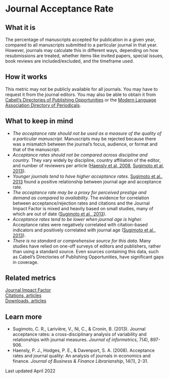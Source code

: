# Journal Acceptance Rate
## What it is
The percentage of manuscripts accepted for publication in a given year, compared to all manuscripts submitted to a particular journal in that year. However, journals may calculate this in different ways, depending on how resubmissions are treated, whether items like invited papers, special issues, book reviews are included/excluded, and the timeframe used.
## How it works
This metric may not be publicly available for all journals. You may have to request it from the journal editors. You may also be able to obtain it from [Cabell’s Directories of Publishing Opportunities](http://www.cabells.com/) or the [Modern Language Association Directory of Periodicals](https://www.mla.org/Publications/MLA-International-Bibliography/About-the-MLA-International-Bibliography/MLA-Directory-of-Periodicals).
## What to keep in mind
 - *The acceptance rate should not be used as a measure of the quality of a particular manuscript.* Manuscripts may be rejected because there was a mismatch between the journal’s focus, audience, or format and that of the manuscript.
 - *Acceptance rates should not be compared across discipline and country.* They vary widely by discipline, country affiliation of the editor, and number of reviewers per article ([Haensly et al, 2008](http://www.tandfonline.com/doi/abs/10.1080/08963560802176330), [Sugimoto et al, 2013](http://www.sciencedirect.com/science/article/pii/S1751157713000710)).
 - *Younger journals tend to have higher acceptance rates.* [Sugimoto et al., 2013](http://www.sciencedirect.com/science/article/pii/S1751157713000710) found a positive relationship between journal age and acceptance rate.
 - *The acceptance rate may be a proxy for perceived prestige and demand as compared to availability.* The evidence for correlation between acceptance/rejection rates and citations and the Journal Impact Factor is mixed and heavily based on small studies, many of which are out of date ([Sugimoto et al., 2013](http://www.sciencedirect.com/science/article/pii/S1751157713000710)).
 - *Acceptance rates tend to be lower when journal age is higher.* Acceptance rates were negatively correlated with citation-based indicators and positively correlated with journal age ([Sugimoto et al., 2013](http://www.sciencedirect.com/science/article/pii/S1751157713000710)).
 - *There is no standard or comprehensive source for this data.* Many studies have relied on one-off surveys of editors and publishers, rather than using a standard source. Even sources containing this data, such as Cabell’s Directories of Publishing Opportunities, have significant gaps in coverage.
## Related metrics
[Journal Impact Factor]() <br>
[Citations, articles]() <br>
[Downloads, articles]() <br>
## Learn more
 - Sugimoto, C. R., Larivière, V., Ni, C., & Cronin, B. (2013). Journal acceptance rates: a cross-disciplinary analysis of variability and relationships with journal measures. *Journal of informetrics*, 7(4), 897-906.
 - Haensly, P. J., Hodges, P. E., & Davenport, S. A. (2008). Acceptance rates and journal quality: An analysis of journals in economics and finance. *Journal of Business & Finance Librarianship*, 14(1), 2-31.

Last updated April 2022

